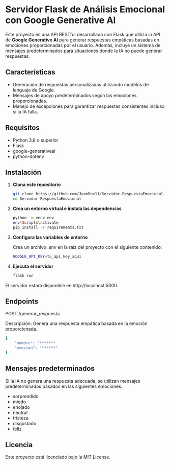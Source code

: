 # Servidor Flask de Análisis Emocional con Google Generative AI

Este proyecto es una API RESTful desarrollada con Flask que utiliza la API de **Google Generative AI** para generar respuestas empáticas basadas en emociones proporcionadas por el usuario. Además, incluye un sistema de mensajes predeterminados para situaciones donde la IA no puede generar respuestas.

## Características

- Generación de respuestas personalizadas utilizando modelos de lenguaje de Google.
- Mensajes de apoyo predeterminados según las emociones proporcionadas.
- Manejo de excepciones para garantizar respuestas consistentes incluso si la IA falla.

## Requisitos

- Python 3.8 o superior
- Flask
- google-generativeai
- python-dotenv

## Instalación

1. **Clona este repositorio**
   ```bash
   git clone https://github.com/JeanDev11/Servidor-RespuestaEmocional.git
   cd Servidor-RespuestaEmocional
2. **Crea un entorno virtual e instala las dependencias**
   ```bash
   python -m venv env
   env\Scripts\activate
   pip install -r requirements.txt
3. **Configura las variables de entorno**
   
   Crea un archivo .env en la raíz del proyecto con el siguiente contenido:
   ```bash
   GOOGLE_API_KEY=tu_api_key_aqui
4. **Ejecuta el servidor**
   ```bash
   flask run
   
El servidor estará disponible en http://localhost:5000.


## Endpoints

POST /generar_respuesta

Descripción: Genera una respuesta empática basada en la emoción proporcionada.
  ```bash
  {
      "nombre": "******"
      "emocion": "******"
  }
  ```

## Mensajes predeterminados
Si la IA no genera una respuesta adecuada, se utilizan mensajes predeterminados basados en las siguientes emociones:

- sorprendido
- miedo
- enojado
- neutral
- tristeza
- disgustado
- feliz

## Licencia
Este proyecto está licenciado bajo la MIT License.
